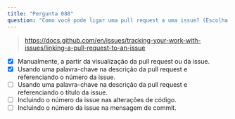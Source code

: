 ```yaml
---
title: "Pergunta 088"
question: "Como você pode ligar uma pull request a uma issue? (Escolha duas.)"
---
```


> https://docs.github.com/en/issues/tracking-your-work-with-issues/linking-a-pull-request-to-an-issue
- [x] Manualmente, a partir da visualização da pull request ou da issue.
- [x] Usando uma palavra-chave na descrição da pull request e referenciando o número da issue.
- [ ] Usando uma palavra-chave na descrição da pull request e referenciando o título da issue.
- [ ] Incluindo o número da issue nas alterações de código.
- [ ] Incluindo o número da issue na mensagem de commit.
